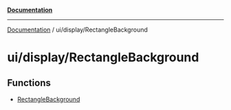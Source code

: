[**Documentation**](../../../index.md)

***

[Documentation](../../../index.md) / ui/display/RectangleBackground

# ui/display/RectangleBackground

## Functions

- [RectangleBackground](functions/RectangleBackground.md)
